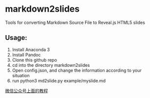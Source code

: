 # markdown2slides
Tools for converting Markdown Source File to Reveal.js HTML5 slides

## Usage:

1. Install Anaconda 3
2. Install Pandoc
3. Clone this github repo
4. cd into the directory markdown2slides
5. Open config.json, and change the information according to your situation
6. run python3 md2slide.py example/myslide.md

[微信公众号上面的教程](https://mp.weixin.qq.com/s/CHca0V7LR4NhomtLIPhc4w)
